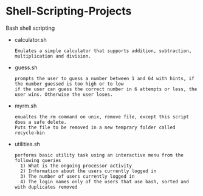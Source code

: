 # Shell-Scripting-Projects
Bash shell scripting

* calculator.sh 

      Emulates a simple calculator that supports addition, subtraction, multiplication and division. 
   
* guess.sh
      
      prompts the user to guess a number between 1 and 64 with hints, if the number guessed is too high or to low
      if the user can guess the correct number in 6 attempts or less, the user wins. Otherwise the user loses. 

* myrm.sh

      emualtes the rm command on unix, remove file, except this script does a safe delete. 
      Puts the file to be removed in a new temprary folder called recycle-bin
 
* utilities.sh

      performs basic utility task using an interactive menu from the following queries
        1) What is the ongoing processor activity
        2) Information about the users currently logged in
        3) The number of users currently logged in
        4) The login names only of the users that use bash, sorted and with duplicates removed
